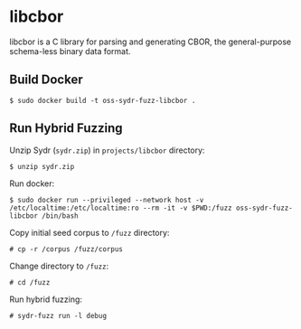 # libcbor

libcbor is a C library for parsing and generating CBOR, the general-purpose
schema-less binary data format.

## Build Docker

    $ sudo docker build -t oss-sydr-fuzz-libcbor .

## Run Hybrid Fuzzing

Unzip Sydr (`sydr.zip`) in `projects/libcbor` directory:

    $ unzip sydr.zip

Run docker:

    $ sudo docker run --privileged --network host -v /etc/localtime:/etc/localtime:ro --rm -it -v $PWD:/fuzz oss-sydr-fuzz-libcbor /bin/bash

Copy initial seed corpus to `/fuzz` directory:

    # cp -r /corpus /fuzz/corpus

Change directory to `/fuzz`:

    # cd /fuzz

Run hybrid fuzzing:

    # sydr-fuzz run -l debug
